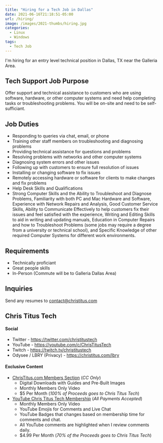```yaml
---
title: "Hiring for a Tech Job in Dallas"
date: 2021-06-16T21:18:51-05:00
url: /hiring/
image: /images/2021-thumbs/hiring.jpg
categories:
  - Linux
  - Windows
tags:
  - Tech Job
---
```

I'm hiring for an entry level technical position in Dallas, TX near the Galleria Area.
<!--more-->

## Tech Support Job Purpose

Offer support and technical assistance to customers who are using software, hardware, or other computer systems and need help completing tasks or troubleshooting problems. You will be on-site and need to be self-sufficiant.

## Job Duties

 - Responding to queries via chat, email, or phone
 - Training other staff members on troubleshooting and diagnosing problems
 - Providing technical assistance for questions and problems
 - Resolving problems with networks and other computer systems
 - Diagnosing system errors and other issues
 - Following up with customers to ensure full resolution of issues
 - Installing or changing software to fix issues
 - Remotely accessing hardware or software for clients to make changes and fix problems
 - Help Desk Skills and Qualifications
 - Strong Computer Skills and the Ability to Troubleshoot and Diagnose Problems, Familiarity with both PC and Mac Hardware and Software, Experience with Network Repairs and Analysis, Good Customer Service Skills, Ability to Communicate Effectively to help customers fix their issues and feel satisfied with the experience, Writing and Editing Skills to aid in writing and updating manuals, Education in Computer Repairs and how to Troubleshoot Problems (some jobs may require a degree from a university or technical school), and Specific Knowledge of other required Computer Systems for different work environments.

## Requirements

 - Technically proficiant
 - Great people skills
 - In-Person (Commute will be to Galleria Dallas Area)
 
## Inquiries

Send any resumes to contact@christitus.com

## Chris Titus Tech

#### Social

- Twitter - <https://twitter.com/christitustech>
- YouTube - <https://youtube.com/c/ChrisTitusTech>
- Twitch - <https://twitch.tv/christitustech>
- Odysee / LBRY (Privacy) - <https://christitus.com/lbry>

#### Exclusive Content

- [ChrisTitus.com Members Section][1] (_CC Only_)
  - Digital Downloads with Guides and Pre-Built Images
  - Monthly Members Only Video
  - $5 Per Month (_100% of Proceeds goes to Chris Titus Tech_)
- [YouTube Chris Titus Tech Membership][2] (_All Payments Accepted_)
  - Monthly Members Only Video
  - YouTube Emojis for Comments and Live Chat
  - YouTube Badges that changes based on membership time for comments and chat.
  - All YouTube comments are highlighted when I review comments daily. 
  - $4.99 Per Month (_70% of the Proceeds goes to Chris Titus Tech_)

 [1]: https://portal.christitus.com
 [2]: https://christitus.com/join